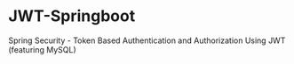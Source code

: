# JWT-Springboot
Spring Security - Token Based Authentication and Authorization Using JWT (featuring MySQL)
